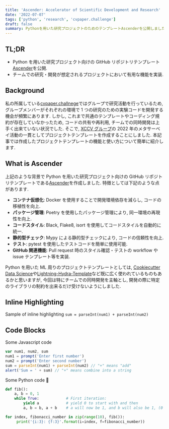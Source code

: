 ```yaml
---
title: 'Ascender: Accelerator of Scientific Development and Research'
date: '2022-07-07'
tags: ['python', 'research', 'cvpaper.challenge']
draft: false
summary: Pythonを用いた研究プロジェクトのためのテンプレートAscenderを公開しました.
---
```


## TL;DR

- Python を用いた研究プロジェクト向けの GitHub リポジトリテンプレート[Ascender](https://github.com/cvpaperchallenge/Ascender)を公開.
- チームでの研究・開発が想定されるプロジェクトにおいて有用な機能を実装.

## Background

私の所属している[cvpaper.challnege](http://xpaperchallenge.org/cv/)ではグループで研究活動を行っているため, グループメンバーがそれぞれの環境で 1 つの研究のための実験コードを開発する機会が頻繁にあります. しかし, これまで共通のテンプレートやコーディング規約が存在していなかったため, コードの共有や再利用, チームでの同時開発は上手く出来ていない状況でした. そこで, [XCCV グループ](http://xpaperchallenge.org/cv/xccv)の 2022 年のメタサーベイ活動の一貫としてプロジェクトテンプレートを作成することにしました. 本記事では作成したプロジェクトテンプレートの機能と使い方について簡単に紹介します.

## What is Ascender

上記のような背景で Python を用いた研究プロジェクト向けの GitHub リポジトリテンプレートである[Ascender](https://github.com/cvpaperchallenge/Ascender)を作成しました. 特徴としては下記のような点があります.

- **コンテナ仮想化**: Docker を使用することで開発環境依存を減らし, コードの移植性を向上.
- **パッケージ管理**: Poetry を使用したパッケージ管理により, 同一環境の再現性を向上.
- **コードスタイル**: Black, Flake8, isort を使用してコードスタイルを自動的に統一.
- **静的型チェック**: Mypy による静的型チェックにより, コードの信頼性を向上.
- **テスト**: pytest を使用したテストコードを簡単に使用可能.
- **GitHub 関連機能**: Pull request 時のスタイル確認・テストの workflow や issue テンプレート等を実装.

Python を用いた ML 周りのプロジェクトテンプレートとしては, [Cookiecutter Data Science](https://github.com/drivendata/cookiecutter-data-science)や[Lightning-Hydra-Template](https://github.com/ashleve/lightning-hydra-template)など既に広く使われているものもあるかと思いますが, 今回は特にチームでの同時開発を主軸とし, 開発の際に特定のライブラリの制約を出来るだけ受けないようにしました.

##

## Inline Highlighting

Sample of inline highlighting `sum = parseInt(num1) + parseInt(num2)`

## Code Blocks

Some Javascript code

```javascript
var num1, num2, sum
num1 = prompt('Enter first number')
num2 = prompt('Enter second number')
sum = parseInt(num1) + parseInt(num2) // "+" means "add"
alert('Sum = ' + sum) // "+" means combine into a string
```

Some Python code 🐍

```python
def fib():
    a, b = 0, 1
    while True:            # First iteration:
        yield a            # yield 0 to start with and then
        a, b = b, a + b    # a will now be 1, and b will also be 1, (0 + 1)

for index, fibonacci_number in zip(range(10), fib()):
     print('{i:3}: {f:3}'.format(i=index, f=fibonacci_number))
```
